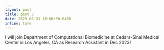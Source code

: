 ```yaml
---
layout: post
title: post 3
date: 2023-08-31 16:00:00-0400
inline: ture
---
```


I will join Department of Computational Biomedicine at Cedars-Sinai Medical Center in Los Angeles, CA as Research Assistant in Dec 2023!
